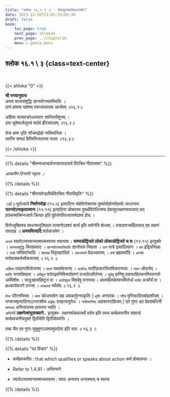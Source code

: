 ```yaml
---
title: "श्लोक १६.१ \ ३ - दैवासुरसंपत्विभागयोग"
date: 2023-12-16T21:05:31+05:30
draft: false
book:
    toc_page: true
    next_page: shloka4
    prev_page: ../chapter16
    menu : geeta_menu
---
```




## श्लोक १६.१ \ ३ {class=text-center}

<br/>

{{< shloka  "0"  >}}

**श्री भगवानुवाच**   
अभयं सत्त्वसंशुद्धिः ज्ञानयोगव्यवस्थितिः ।  
दानं दमश्च यज्ञश्च स्वाध्यायस्तप आर्जवम् ॥१६.१॥

अहिंसा सत्यमक्रोधस्त्यागः शान्तिरपैशुनम् ।  
दया भूतेष्वलोलुप्त्वं मार्दवं ह्रीरचापलम् ॥१६.२॥

तेजः क्षमा धृतिः शौचमद्रोहो नातिमानिता ।  
भवन्ति सम्पदं दैवीमभिजातस्य भारत ॥१६.३॥

{{< /shloka >}}

---


{{% details "श्रीमन्मध्वाचार्यभगवत्पादाचर्य विरचित  गीताभाष्य" %}}

*आचार्येण टिप्पणी नकृतः ।*

{{% /details %}}



{{% details "श्रीराघवेन्द्रतीर्थविरचित गीताविवृतिः" %}}

॥ॐ॥ पूर्वाध्याये **निर्मानमोहा** (१५.५) इत्यादिना
संक्षेपेणोक्तस्य पुमर्थयोर्ज्ञनमोक्षयोः साधनस्य
**यतन्तोऽप्यकृतात्मानः** (१५.११) इत्यादिना चोक्तस्य 
पुमर्थविरोधिनश्च देवासुरलक्षणरूपत्वात्‌ तत्‌ 
प्रपंचनमस्मिनध्याये क्रियत इति पूर्वसंगतिरध्यायभेदश्च 
ज्ञेयः ।   

विरोध्युक्तिश्च साधनमनुतिष्ठता तत्यागोऽवश्यं कार्य इति
भावेनेति बोध्यम्‌ । तत्रादावभ्यर्हितत्वात् एव लक्षणं 
तावदाह ॥ **अभयमित्यादि** श्लोकत्रयेण । 

`अभयं` स्वतोऽन्यस्यान्यस्माच्चस्वस्य भयाभावः। 
**यस्मान्नोद्विजते लोको लोकान्नोद्विजते च यः** (१२.१५) 
इत्युक्तेः । `सत्त्यसंशुद्धिः` चित्तप्रसादः । 
`ज्ञानयोगव्यवस्थितिः` ज्ञानोपाय
निष्ठता । `दानं` पात्रे द्रव्यादित्यागः । 
`दम` इंद्रियनिग्रहः । `यजो` जोतिष्टोमादिः । 
`देवयज्ञ` पितृयज्ञादिर्वा ।
`स्वाध्यायो` वेदाध्ययनम्‌ । `तपो` ब्रह्नचर्यादि 
। `आर्जवं` मनोवाक्कर्मस्वैकरूप्यम्‌ ॥ १६.१ ॥   
  

`अहिंसा` परप्राणावियोजनम्‌ । `सत्यं` यथार्थवचनम्‌ । 
`अक्रोधः` परपीडाकरचित्तविकाराभावः । `त्याग` औदार्यम्‌ । 
`शांतिः` भगवन्निष्ठता । `अपैशुनं` परोपद्रवनिमित्तदोषाणां 
राजादेरकीर्तनम्‌ । `भूतेषु` प्राणिषु 
दयापरहितकरश्चित्तगतो धर्मविशेषः । परदुःखासहिष्टुत्तं वा । 
`अलोलुत्व`  विषयेषु रागाभावः।
आत्महिंसकेष्वप्यविरोधो `मार्दवं` अक्रौर्यं वा । 
`ह्रीर`कार्यकरणे लज्जा । `अचापलं` स्थैर्यम्‌ ॥ १६.२ ॥

`तेजः` परैरनभिभवः । `क्षमा` क्रोधाभावेन सह 
अपकर्तुरनपकृतिः | `धृतिः` अनातंकः । `शौचं` 
मृत्तिकादिभर्बाह्यशौचम्‌ । 
भगवत्स्मृत्यादिनाऽऽन्तरशौचं `अद्रोहः` परवृत्त्यनुरोधः ।
`नातिमानिता` अहंकारराहित्यम्‌ | एते गुणाः `दैवीं` 
देवसंबंधिनीं `सम्पदम्` अभिजातस्य प्राप्तस्य भवंति ।  
`अभि`रयं  **लक्षणेत्थंभूताख्याने..** 
इत्युक्त- लक्षणार्थकप्रत्यर्थे 
वर्तत इति तस्य कर्मप्रवचनीय संज्ञायां कर्मप्रवचनीययुक्ते
द्वितीयेति द्वितीयोपपत्तिः ।  

तथा चैत  एव गुणाः मुमुक्षुणाऽवश्यमुपादेया इति भावः ॥ १६.३ ॥



{{% /details %}}



{{% details "पद विचार" %}}

- कर्मप्रवचनीय : that which qualifies or speaks about action 
            कर्म प्रोक्तवन्तः ।
- Refer to 1.4.91 - अभिरभागे

- स्वतोऽन्यस्यान्यस्माच्चस्वस्य : स्वतः अन्यस्य अन्यस्मात् च स्वस्य

{{% /details %}}

